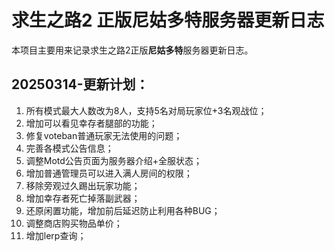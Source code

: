 # 求生之路2 正版尼姑多特服务器更新日志

本项目主要用来记录求生之路2正版**尼姑多特**服务器更新日志。

## 20250314-更新计划：

1. 所有模式最大人数改为8人，支持5名对局玩家位+3名观战位；  
2. 增加可以看见幸存者腿部的功能；  
3. 修复voteban普通玩家无法使用的问题；  
4. 完善各模式公告信息；  
5. 调整Motd公告页面为服务器介绍+全服状态；  
6. 增加普通管理员可以进入满人房间的权限；  
7. 移除旁观过久踢出玩家功能；  
8. 增加幸存者死亡掉落副武器；  
9. 还原闲置功能，增加前后延迟防止利用各种BUG；  
10. 调整商店购买物品单价；  
11. 增加lerp查询；  
